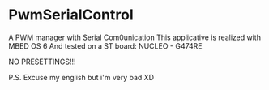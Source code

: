# PwmSerialControl
A PWM manager with Serial Com0unication
This applicative is realized with MBED OS 6
And tested on a ST board: NUCLEO - G474RE

NO PRESETTINGS!!!

P.S. Excuse my english but i'm very bad XD
